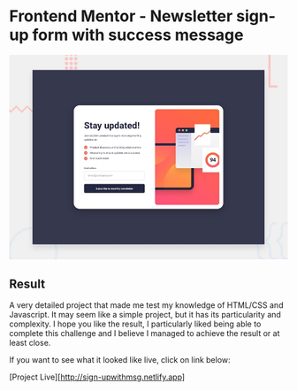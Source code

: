 # Frontend Mentor - Newsletter sign-up form with success message

![Design preview for the Newsletter sign-up form with success message coding challenge](./design/desktop-preview.jpg)

## Result

A very detailed project that made me test my knowledge of HTML/CSS and Javascript. It may seem like a simple project, but it has its particularity and complexity. I hope you like the result, I particularly liked being able to complete this challenge and I believe I managed to achieve the result or at least close.

If you want to see what it looked like live, click on link below:

[Project Live][http://sign-upwithmsg.netlify.app]